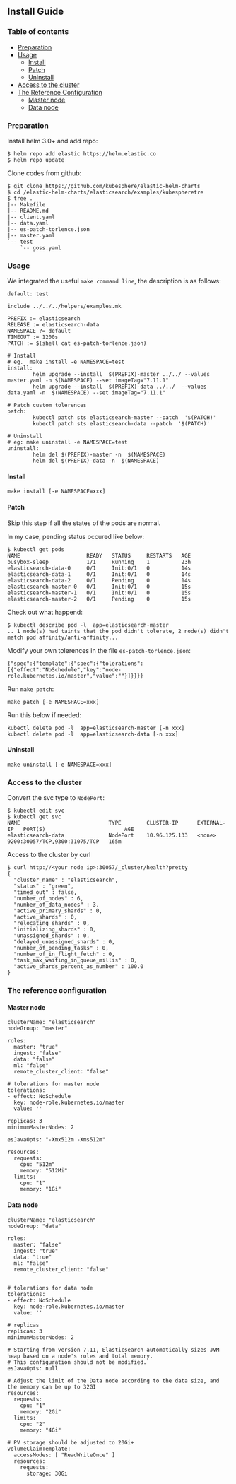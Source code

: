 ## Install Guide

### Table of contents
- [Preparation](#Preparation)
- [Usage](#Usage)
  - [Install](#install)
  - [Patch](#patch)
  - [Uninstall](#uninstall)
- [Access to the cluster](#access-to-the-cluster)
- [The Reference Configuration](#the-reference-configuration) 
  - [Master node](#master-node)
  - [Data node](#data-node)

### Preparation

Install helm 3.0+ and add repo:

```
$ helm repo add elastic https://helm.elastic.co
$ helm repo update
```

Clone codes from github:

```
$ git clone https://github.com/kubesphere/elastic-helm-charts
$ cd /elastic-helm-charts/elasticsearch/examples/kubespheretre
$ tree .
|-- Makefile
|-- README.md
|-- client.yaml
|-- data.yaml
|-- es-patch-torlence.json
|-- master.yaml
`-- test
    `-- goss.yaml
```

### Usage

We integrated the useful `make command line`, the description is as follows:

```
default: test

include ../../../helpers/examples.mk

PREFIX := elasticsearch
RELEASE := elasticsearch-data
NAMESPACE ?= default
TIMEOUT := 1200s
PATCH := $(shell cat es-patch-torlence.json)

# Install
# eg.  make install -e NAMESPACE=test
install:
        helm upgrade --install  $(PREFIX)-master ../../ --values master.yaml -n $(NAMESPACE) --set imageTag="7.11.1"
        helm upgrade --install  $(PREFIX)-data ../../  --values data.yaml -n  $(NAMESPACE) --set imageTag="7.11.1"

# Patch custom tolerences 
patch:
        kubectl patch sts elasticsearch-master --patch  '$(PATCH)'
        kubectl patch sts elasticsearch-data --patch  '$(PATCH)'

# Uninstall
# eg: make uninstall -e NAMESPACE=test
uninstall:
        helm del $(PREFIX)-master -n  $(NAMESPACE)
        helm del $(PREFIX)-data -n  $(NAMESPACE)

```

#### Install

```
make install [-e NAMESPACE=xxx]
```

#### Patch

Skip this step if all the states of the pods are normal.

In my case, pending status occured like below:

```
$ kubectl get pods
NAME                     READY   STATUS     RESTARTS   AGE
busybox-sleep            1/1     Running    1          23h
elasticsearch-data-0     0/1     Init:0/1   0          14s
elasticsearch-data-1     0/1     Init:0/1   0          14s
elasticsearch-data-2     0/1     Pending    0          14s
elasticsearch-master-0   0/1     Init:0/1   0          15s
elasticsearch-master-1   0/1     Init:0/1   0          15s
elasticsearch-master-2   0/1     Pending    0          15s
```

Check out what happend:

```
$ kubectl describe pod -l  app=elasticsearch-master
.. 1 node(s) had taints that the pod didn't tolerate, 2 node(s) didn't match pod affinity/anti-affinity...
```

Modify your own tolerences in the file `es-patch-torlence.json`:

```
{"spec":{"template":{"spec":{"tolerations":[{"effect":"NoSchedule","key":"node-role.kubernetes.io/master","value":""}]}}}}
```

Run `make patch`:

```
make patch [-e NAMESPACE=xxx]
```

Run this below if needed:

```
kubectl delete pod -l  app=elasticsearch-master [-n xxx]
kubectl delete pod -l  app=elasticsearch-data [-n xxx]
```

#### Uninstall

```
make uninstall [-e NAMESPACE=xxx]
```

### Access to the cluster

Convert the svc type to `NodePort`:

```
$ kubectl edit svc
$ kubectl get svc 
NAME                            TYPE        CLUSTER-IP      EXTERNAL-IP   PORT(S)                         AGE
elasticsearch-data              NodePort    10.96.125.133   <none>        9200:30057/TCP,9300:31075/TCP   165m
```

Access to the cluster by curl

```
$ curl http://<your node ip>:30057/_cluster/health?pretty
{
  "cluster_name" : "elasticsearch",
  "status" : "green",
  "timed_out" : false,
  "number_of_nodes" : 6,
  "number_of_data_nodes" : 3,
  "active_primary_shards" : 0,
  "active_shards" : 0,
  "relocating_shards" : 0,
  "initializing_shards" : 0,
  "unassigned_shards" : 0,
  "delayed_unassigned_shards" : 0,
  "number_of_pending_tasks" : 0,
  "number_of_in_flight_fetch" : 0,
  "task_max_waiting_in_queue_millis" : 0,
  "active_shards_percent_as_number" : 100.0
}
```

### The reference configuration

#### Master node

```
clusterName: "elasticsearch"
nodeGroup: "master"

roles:
  master: "true"
  ingest: "false"
  data: "false"
  ml: "false"
  remote_cluster_client: "false"

# tolerations for master node
tolerations:
- effect: NoSchedule
  key: node-role.kubernetes.io/master
  value: ''

replicas: 3
minimumMasterNodes: 2

esJavaOpts: "-Xmx512m -Xms512m"

resources:
  requests:
    cpu: "512m"
    memory: "512Mi"
  limits:
    cpu: "1"
    memory: "1Gi"

```

#### Data node

```
clusterName: "elasticsearch"
nodeGroup: "data"

roles:
  master: "false"
  ingest: "true"
  data: "true"
  ml: "false"
  remote_cluster_client: "false"


# tolerations for data node
tolerations:
- effect: NoSchedule
  key: node-role.kubernetes.io/master
  value: ''

# replicas 
replicas: 3
minimumMasterNodes: 2

# Starting from version 7.11, Elasticsearch automatically sizes JVM heap based on a node's roles and total memory.
# This configuration should not be modified.
esJavaOpts: null

# Adjust the limit of the Data node according to the data size, and the memory can be up to 32GI
resources:
  requests:
    cpu: "1"
    memory: "2Gi"
  limits:
    cpu: "2"
    memory: "4Gi"

# PV storage should be adjusted to 20Gi+
volumeClaimTemplate:
  accessModes: [ "ReadWriteOnce" ]
  resources:
    requests:
      storage: 30Gi
```
